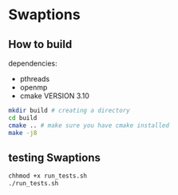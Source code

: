 # Swaptions


## How to build

dependencies: 
- pthreads
- openmp
- cmake VERSION 3.10


```bash
mkdir build # creating a directory 
cd build
cmake .. # make sure you have cmake installed
make -j8
```

## testing Swaptions

```bash
chhmod +x run_tests.sh 
./run_tests.sh
```


